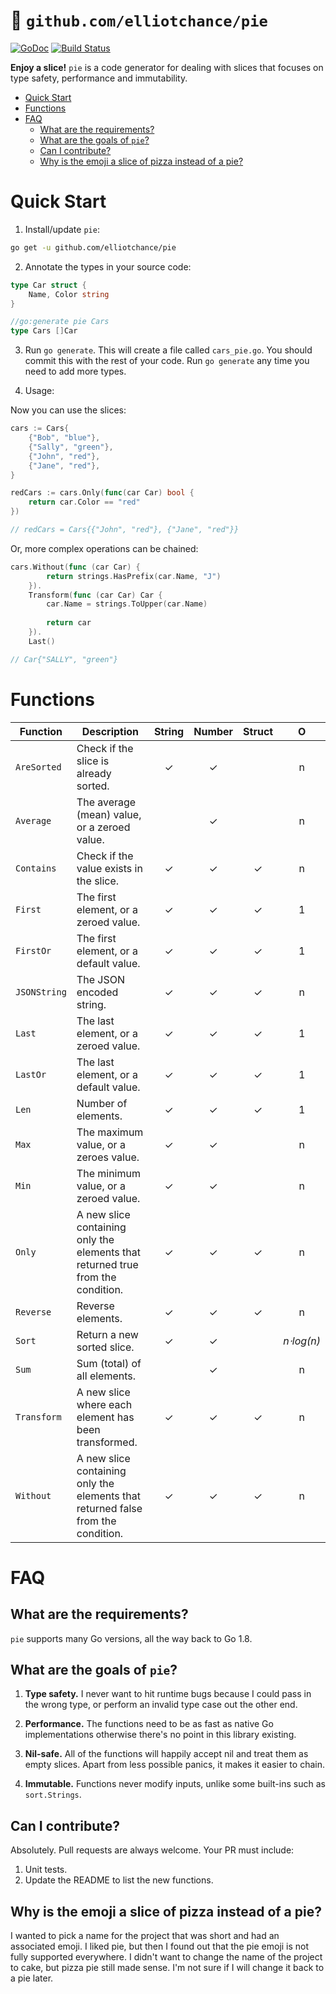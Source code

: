 # 🍕 `github.com/elliotchance/pie`
[![GoDoc](https://godoc.org/github.com/elliotchance/pie?status.svg)](https://godoc.org/github.com/elliotchance/pie)
[![Build Status](https://travis-ci.org/elliotchance/pie.svg?branch=master)](https://travis-ci.org/elliotchance/pie)

**Enjoy a slice!** `pie` is a code generator for dealing with slices that
focuses on type safety, performance and immutability.

- [Quick Start](#quick-start)
- [Functions](#functions)
- [FAQ](#faq)
  * [What are the requirements?](#what-are-the-requirements-)
  * [What are the goals of `pie`?](#what-are-the-goals-of--pie--)
  * [Can I contribute?](#can-i-contribute-)
  * [Why is the emoji a slice of pizza instead of a pie?](#why-is-the-emoji-a-slice-of-pizza-instead-of-a-pie-)

# Quick Start

1. Install/update `pie`:

```bash
go get -u github.com/elliotchance/pie
```

2. Annotate the types in your source code:

```go
type Car struct {
    Name, Color string
}

//go:generate pie Cars
type Cars []Car
```

3. Run `go generate`. This will create a file called `cars_pie.go`. You
should commit this with the rest of your code. Run `go generate` any time you
need to add more types.

4. Usage:

Now you can use the slices:

```go
cars := Cars{
    {"Bob", "blue"},
    {"Sally", "green"},
    {"John", "red"},
    {"Jane", "red"},
}

redCars := cars.Only(func(car Car) bool {
    return car.Color == "red"
})

// redCars = Cars{{"John", "red"}, {"Jane", "red"}}
```

Or, more complex operations can be chained:

```go
cars.Without(func (car Car) {
        return strings.HasPrefix(car.Name, "J")
    }).
    Transform(func (car Car) Car {
        car.Name = strings.ToUpper(car.Name)
        
        return car
    }).
    Last()

// Car{"SALLY", "green"}
```

# Functions

| Function     | Description                                                                      | String | Number | Struct | O          |
| ------------ | -------------------------------------------------------------------------------- | :----: | :----: | :----: | :--------: |
| `AreSorted`  | Check if the slice is already sorted.                                            | ✓      | ✓      |        | n          |
| `Average`    | The average (mean) value, or a zeroed value.                                     |        | ✓      |        | n          |
| `Contains`   | Check if the value exists in the slice.                                          | ✓      | ✓      | ✓      | n          |
| `First`      | The first element, or a zeroed value.                                            | ✓      | ✓      | ✓      | 1          |
| `FirstOr`    | The first element, or a default value.                                           | ✓      | ✓      | ✓      | 1          |
| `JSONString` | The JSON encoded string.                                                         | ✓      | ✓      | ✓      | n          |
| `Last`       | The last element, or a zeroed value.                                             | ✓      | ✓      | ✓      | 1          |
| `LastOr`     | The last element, or a default value.                                            | ✓      | ✓      | ✓      | 1          |
| `Len`        | Number of elements.                                                              | ✓      | ✓      | ✓      | 1          |
| `Max`        | The maximum value, or a zeroes value.                                            | ✓      | ✓      |        | n          |
| `Min`        | The minimum value, or a zeroed value.                                            | ✓      | ✓      |        | n          |
| `Only`       | A new slice containing only the elements that returned true from the condition.  | ✓      | ✓      | ✓      | n          |
| `Reverse`    | Reverse elements.                                                                | ✓      | ✓      | ✓      | n          |
| `Sort`       | Return a new sorted slice.                                                       | ✓      | ✓      |        | *n⋅log(n)* |
| `Sum`        | Sum (total) of all elements.                                                     |        | ✓      |        | n          |
| `Transform`  | A new slice where each element has been transformed.                             | ✓      | ✓      | ✓      | n          |
| `Without`    | A new slice containing only the elements that returned false from the condition. | ✓      | ✓      | ✓      | n          |

# FAQ

## What are the requirements?

`pie` supports many Go versions, all the way back to Go 1.8.

## What are the goals of `pie`?

1. **Type safety.** I never want to hit runtime bugs because I could pass in the
wrong type, or perform an invalid type case out the other end.

2. **Performance.** The functions need to be as fast as native Go
implementations otherwise there's no point in this library existing.

3. **Nil-safe.** All of the functions will happily accept nil and treat them as
empty slices. Apart from less possible panics, it makes it easier to chain.

4. **Immutable.** Functions never modify inputs, unlike some built-ins such as
`sort.Strings`.

## Can I contribute?

Absolutely. Pull requests are always welcome. Your PR must include:

1. Unit tests.
2. Update the README to list the new functions.

## Why is the emoji a slice of pizza instead of a pie?

I wanted to pick a name for the project that was short and had an associated
emoji. I liked pie, but then I found out that the pie emoji is not fully
supported everywhere. I didn't want to change the name of the project to cake,
but pizza pie still made sense. I'm not sure if I will change it back to a pie
later.
